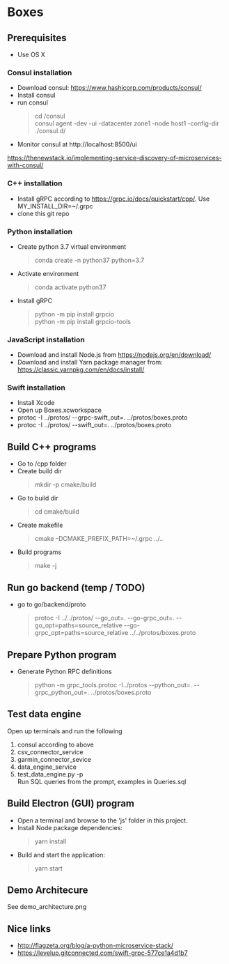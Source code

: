 # Boxes
## Prerequisites
* Use OS X

### Consul installation
* Download consul: https://www.hashicorp.com/products/consul/
* Install consul
* run consul
  > cd /consul <br>
  > consul agent -dev -ui -datacenter zone1 -node host1 -config-dir ./consul.d/
* Monitor consul at http://localhost:8500/ui

https://thenewstack.io/implementing-service-discovery-of-microservices-with-consul/

### C++ installation
* Install gRPC according to https://grpc.io/docs/quickstart/cpp/. Use MY_INSTALL_DIR=~/.grpc
* clone this git repo

### Python installation
* Create python 3.7 virtual environment
  > conda create -n python37 python=3.7
* Activate environment
  > conda activate python37
* Install gRPC
  > python -m pip install grpcio <br>
  > python -m pip install grpcio-tools
  
### JavaScript installation
* Download and install Node.js from https://nodejs.org/en/download/
* Download and install Yarn package manager from: https://classic.yarnpkg.com/en/docs/install/

### Swift installation
* Install Xcode
* Open up Boxes.xcworkspace
* protoc -I ../protos/ --grpc-swift_out=. ../protos/boxes.proto
* protoc -I ../protos/ --swift_out=. ../protos/boxes.proto

## Build C++ programs
* Go to /cpp folder
* Create build dir
  > mkdir -p cmake/build
* Go to build dir 
  > cd cmake/build
* Create makefile
  > cmake -DCMAKE_PREFIX_PATH=~/.grpc ../..
* Build programs
  > make -j

## Run go backend (temp / TODO)
* go to go/backend/proto
  > protoc -I ../../protos/ --go_out=. --go-grpc_out=. --go_opt=paths=source_relative --go-grpc_opt=paths=source_relative ../../protos/boxes.proto

## Prepare Python program
* Generate Python RPC definitions
  > python -m grpc_tools.protoc -I../protos --python_out=. --grpc_python_out=. ../protos/boxes.proto

## Test data engine
Open up terminals and run the following
1. consul according to above
1. csv_connector_service
1. garmin_connector_sevice
1. data_engine_service
1. test_data_engine.py -p<br>
Run SQL queries from the prompt, examples in Queries.sql

## Build Electron (GUI) program
* Open a terminal and browse to the 'js' folder in this project.
* Install Node package dependencies:
  > yarn install
* Build and start the application:
  > yarn start

## Demo Architecure
See demo_architecture.png

## Nice links
* http://flagzeta.org/blog/a-python-microservice-stack/
* https://levelup.gitconnected.com/swift-grpc-577ce1a4d1b7
